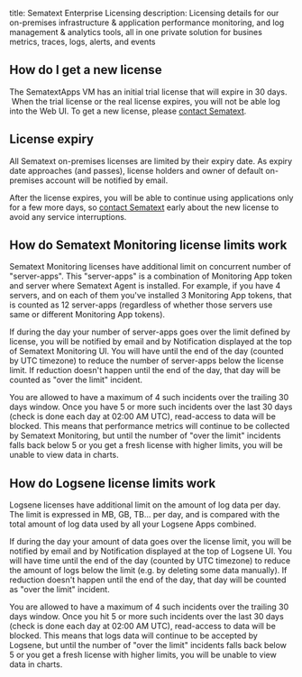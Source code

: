 title: Sematext Enterprise Licensing
description: Licensing details for our on-premises infrastructure & application performance monitoring, and log management & analytics tools, all in one private solution for busines metrics, traces, logs, alerts, and events


## How do I get a new license

The SematextApps VM has an initial trial license that will expire in 30
days.  When the trial license or the real license expires, you will not
be able log into the Web UI. To get a new license, please <a href="https://sematext.com/contact/">contact Sematext</a>.

## License expiry

All Sematext on-premises licenses are limited by their expiry date. As
expiry date approaches (and passes), license holders and owner of
default on-premises account will be notified by email.

After the license expires, you will be able to continue using
applications only for a few more days, so <a href="https://sematext.com/contact/">contact Sematext</a> early about the new license to avoid any service interruptions.

## How do Sematext Monitoring license limits work

Sematext Monitoring licenses have additional limit on concurrent number of
"server-apps". This "server-apps" is a combination of Monitoring App token and
server where Sematext Agent is installed. For example, if you have 4
servers, and on each of them you've installed 3 Monitoring App tokens, that is
counted as 12 server-apps (regardless of whether those servers use same
or different Monitoring App tokens).

If during the day your number of server-apps goes over the limit defined
by license, you will be notified by email and by Notification displayed
at the top of Sematext Monitoring UI. You will have until the end of the day (counted by
UTC timezone) to reduce the number of server-apps below the license
limit. If reduction doesn't happen until the end of the day, that day
will be counted as "over the limit" incident.

You are allowed to have a maximum of 4 such incidents over the trailing
30 days window. Once you have 5 or more such incidents over the last 30
days (check is done each day at 02:00 AM UTC), read-access to data will
be blocked. This means that performance metrics will continue to be
collected by Sematext Monitoring, but until the number of "over the limit" incidents
falls back below 5 or you get a fresh license with higher limits, you
will be unable to view data in charts.

## How do Logsene license limits work

Logsene licenses have additional limit on the amount of log data per
day. The limit is expressed in MB, GB, TB... per day, and is compared
with the total amount of log data used by all your Logsene Apps
combined.

If during the day your amount of data goes over the license limit, you
will be notified by email and by Notification displayed at the top of
Logsene UI. You will have time until the end of the day (counted by UTC
timezone) to reduce the amount of logs below the limit (e.g. by deleting
some data manually). If reduction doesn't happen until the end of the
day, that day will be counted as "over the limit" incident.

You are allowed to have a maximum of 4 such incidents over the trailing
30 days window. Once you hit 5 or more such incidents over the last 30
days (check is done each day at 02:00 AM UTC), read-access to data will
be blocked. This means that logs data will continue to be accepted by
Logsene, but until the number of "over the limit" incidents falls back
below 5 or you get a fresh license with higher limits, you will be
unable to view data in charts.
